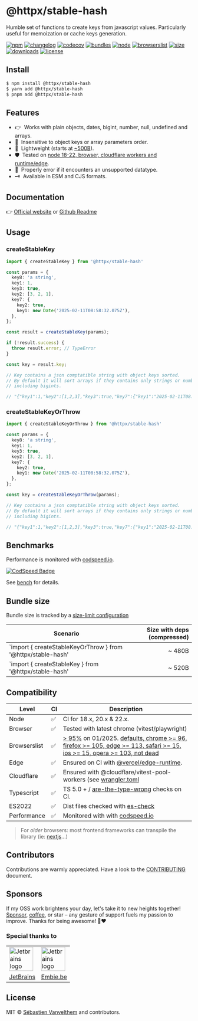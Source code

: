 # @httpx/stable-hash

Humble set of functions to create keys from javascript values. Particularly useful for memoization or
cache keys generation. 

[![npm](https://img.shields.io/npm/v/@httpx/stable-hash?style=for-the-badge&label=Npm&labelColor=444&color=informational)](https://www.npmjs.com/package/@httpx/stable-hash)
[![changelog](https://img.shields.io/static/v1?label=&message=changelog&logo=github&style=for-the-badge&labelColor=444&color=informational)](https://github.com/belgattitude/httpx/blob/main/packages/stable-hash/CHANGELOG.md)
[![codecov](https://img.shields.io/codecov/c/github/belgattitude/httpx?logo=codecov&label=Unit&flag=httpx-stable-hash-unit&style=for-the-badge&labelColor=444)](https://app.codecov.io/gh/belgattitude/httpx/tree/main/packages%2Fstable-hash)
[![bundles](https://img.shields.io/static/v1?label=&message=cjs|esm@treeshake&logo=webpack&style=for-the-badge&labelColor=444&color=informational)](https://github.com/belgattitude/httpx/blob/main/packages/stable-hash/.size-limit.cjs)
[![node](https://img.shields.io/static/v1?label=Node&message=18%2b&logo=node.js&style=for-the-badge&labelColor=444&color=informational)](#compatibility)
[![browserslist](https://img.shields.io/static/v1?label=Browser&message=%3E96%25&logo=googlechrome&style=for-the-badge&labelColor=444&color=informational)](#compatibility)
[![size](https://img.shields.io/bundlephobia/minzip/@httpx/stable-hash@latest?label=Max&style=for-the-badge&labelColor=444&color=informational)](https://bundlephobia.com/package/@httpx/stable-hash@latest)
[![downloads](https://img.shields.io/npm/dm/@httpx/stable-hash?style=for-the-badge&labelColor=444)](https://www.npmjs.com/package/@httpx/stable-hash)
[![license](https://img.shields.io/npm/l/@httpx/stable-hash?style=for-the-badge&labelColor=444)](https://github.com/belgattitude/httpx/blob/main/LICENSE)

## Install

```bash
$ npm install @httpx/stable-hash
$ yarn add @httpx/stable-hash
$ pnpm add @httpx/stable-hash
```

## Features

- 👉&nbsp; Works with plain objects, dates, bigint, number, null, undefined and arrays.
- 🦄&nbsp; Insensitive to object keys or array parameters order.
- 📐&nbsp; Lightweight (starts at [~500B](#bundle-size)).
- 🛡️&nbsp; Tested on [node 18-22, browser, cloudflare workers and runtime/edge](#compatibility).
- 🙏&nbsp; Properly error if it encounters an unsupported datatype.
- 🗝️&nbsp; Available in ESM and CJS formats.

## Documentation

👉 [Official website](https://belgattitude.github.io/httpx/stable-hash) or [Github Readme](https://github.com/belgattitude/httpx/tree/main/packages/stable-hash#readme)

## Usage

### createStableKey

```typescript
import { createStableKey } from '@httpx/stable-hash'

const params = {
  key8: 'a string',
  key1: 1,
  key3: true,
  key2: [3, 2, 1],
  key7: {
    key2: true,
    key1: new Date('2025-02-11T08:58:32.075Z'),
  },
};

const result = createStableKey(params);

if (!result.success) {
  throw result.error; // TypeError
}

const key = result.key;

// Key contains a json comptatible string with object keys sorted.
// By default it will sort arrays if they contains only strings or numbers
// including bigints.

// "{"key1":1,"key2":[1,2,3],"key3":true,"key7":{"key1":"2025-02-11T08:58:32.075Z","key2":true},"key8":"a string"}"
```

### createStableKeyOrThrow

```typescript
import { createStableKeyOrThrow } from '@httpx/stable-hash'

const params = {
  key8: 'a string',
  key1: 1,
  key3: true,
  key2: [3, 2, 1],
  key7: {
    key2: true,
    key1: new Date('2025-02-11T08:58:32.075Z'),
  },
};

const key = createStableKeyOrThrow(params);

// Key contains a json comptatible string with object keys sorted.
// By default it will sort arrays if they contains only strings or numbers
// including bigints.

// "{"key1":1,"key2":[1,2,3],"key3":true,"key7":{"key1":"2025-02-11T08:58:32.075Z","key2":true},"key8":"a string"}"
```


## Benchmarks

Performance is monitored with [codspeed.io](https://codspeed.io/belgattitude/httpx).

[![CodSpeed Badge](https://img.shields.io/endpoint?url=https://codspeed.io/badge.json)](https://codspeed.io/belgattitude/httpx)


See [bench](https://github.com/belgattitude/httpx/blob/main/packages/stable-hash/bench) for details. 


## Bundle size

Bundle size is tracked by a [size-limit configuration](https://github.com/belgattitude/httpx/blob/main/packages/stable-hash/.size-limit.cjs)

| Scenario                                              | Size with deps (compressed) |
|-------------------------------------------------------|----------------------------:|
| `import { createStableKeyOrThrow } from '@httpx/stable-hash' |                      ~ 480B |
| `import { createStableKey } from '@httpx/stable-hash' |                      ~ 520B |


## Compatibility

| Level        | CI | Description                                                                                                                                                                                                                                                                                                                                                                                    |
|--------------|----|------------------------------------------------------------------------------------------------------------------------------------------------------------------------------------------------------------------------------------------------------------------------------------------------------------------------------------------------------------------------------------------------|  
| Node         | ✅  | CI for 18.x, 20.x & 22.x.                                                                                                                                                                                                                                                                                                                                                                      |
| Browser      | ✅  | Tested with latest chrome (vitest/playwright)                                                                                                                                                                                                                                                                                                                                                  |
| Browserslist | ✅  | [> 95%](https://browserslist.dev/?q=ZGVmYXVsdHMsIGNocm9tZSA%2BPSA5NiwgZmlyZWZveCA%2BPSAxMDUsIGVkZ2UgPj0gMTEzLCBzYWZhcmkgPj0gMTUsIGlvcyA%2BPSAxNSwgb3BlcmEgPj0gMTAzLCBub3QgZGVhZA%3D%3D) on 01/2025. [defaults, chrome >= 96, firefox >= 105, edge >= 113, safari >= 15, ios >= 15, opera >= 103, not dead](https://github.com/belgattitude/httpx/blob/main/packages/stable-hash/.browserslistrc) |
| Edge         | ✅  | Ensured on CI with [@vercel/edge-runtime](https://github.com/vercel/edge-runtime).                                                                                                                                                                                                                                                                                                             | 
| Cloudflare   | ✅  | Ensured with @cloudflare/vitest-pool-workers (see [wrangler.toml](https://github.com/belgattitude/httpx/blob/main/devtools/vitest/wrangler.toml)                                                                                                                                                                                                                                               | 
| Typescript | ✅  | TS 5.0 + / [are-the-type-wrong](https://github.com/arethetypeswrong/arethetypeswrong.github.io) checks on CI.                                                                                                                                                                                                                                                                                  |
| ES2022     | ✅  | Dist files checked with [es-check](https://github.com/yowainwright/es-check)                                                                                                                                                                                                                                                                                                                   |
| Performance| ✅  | Monitored with with [codspeed.io](https://codspeed.io/belgattitude/httpx)                                                                                                                                                                                                                                                                                                                      |

> For _older_ browsers: most frontend frameworks can transpile the library (ie: [nextjs](https://nextjs.org/docs/app/api-reference/next-config-js/transpilePackages)...)

## Contributors

Contributions are warmly appreciated. Have a look to the [CONTRIBUTING](https://github.com/belgattitude/httpx/blob/main/CONTRIBUTING.md) document.

## Sponsors

If my OSS work brightens your day, let's take it to new heights together!
[Sponsor](<[sponsorship](https://github.com/sponsors/belgattitude)>), [coffee](<(https://ko-fi.com/belgattitude)>),
or star – any gesture of support fuels my passion to improve. Thanks for being awesome! 🙏❤️

### Special thanks to

<table>
  <tr>
    <td>
      <a href="https://www.jetbrains.com/?ref=belgattitude" target="_blank">
         <img width="65" src="https://asset.brandfetch.io/idarKiKkI-/id53SttZhi.jpeg" alt="Jetbrains logo" />
      </a>
    </td>
    <td>
      <a href="https://www.embie.be/?ref=belgattitude" target="_blank">
        <img width="65" src="https://avatars.githubusercontent.com/u/98402122?s=200&v=4" alt="Jetbrains logo" />    
      </a>
    </td>
  </tr>
  <tr>
    <td align="center">
      <a href="https://www.jetbrains.com/?ref=belgattitude" target="_blank">JetBrains</a>
    </td>
    <td align="center">
      <a href="https://www.embie.be/?ref=belgattitude" target="_blank">Embie.be</a>
    </td>
   </tr>
</table>

## License

MIT © [Sébastien Vanvelthem](https://github.com/belgattitude) and contributors.
